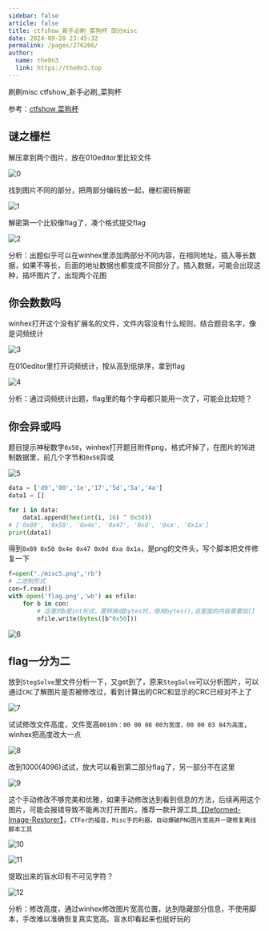 ```yaml
---
sidebar: false
article: false
title: ctfshow_新手必刷_菜狗杯 部分misc
date: 2024-09-28 23:45:32
permalink: /pages/276266/
author: 
  name: the0n3
  link: https://the0n3.top
---
```



刷刷misc  ctfshow_新手必刷_菜狗杯

参考：[ctfshow 菜狗杯](https://blog.csdn.net/qq_47804678/article/details/128000446)

## 谜之栅栏

解压拿到两个图片，放在010editor里比较文件

![0](https://the0n3.top/medias/daily/misc/0.png)

找到图片不同的部分，把两部分编码放一起，栅栏密码解密

![1](https://the0n3.top/medias/daily/misc/1.png)

解密第一个比较像flag了，凑个格式提交flag

![2](https://the0n3.top/medias/daily/misc/2.png)

分析：出题似乎可以在winhex里添加两部分不同内容，在相同地址，插入等长数据，如果不等长，后面的地址数据也都变成不同部分了。插入数据，可能会出现这种，插坏图片了，出现两个花图

## 你会数数吗

winhex打开这个没有扩展名的文件，文件内容没有什么规则，结合题目名字，像是词频统计

![3](https://the0n3.top/medias/daily/misc/3.png)

在010editor里打开词频统计，按从高到低排序，拿到flag

![4](https://the0n3.top/medias/daily/misc/4.png)

分析：通过词频统计出题，flag里的每个字母都只能用一次了，可能会比较短？

## 你会异或吗

题目提示神秘数字`0x50`，winhex打开题目附件png，格式坏掉了，在图片的16进制数据里，前几个字节和`0x50`异或

![5](https://the0n3.top/medias/daily/misc/5.png)

```python
data = ['d9','00','1e','17','5d','5a','4a']
data1 = []

for i in data:
    data1.append(hex(int(i, 16) ^ 0x50))
# ['0x89', '0x50', '0x4e', '0x47', '0xd', '0xa', '0x1a']
print(data1)
```

得到`0x89 0x50 0x4e 0x47 0x0d 0xa 0x1a`，是png的文件头，写个脚本把文件修复一下

```python
f=open("./misc5.png",'rb')
# 二进制形式
con=f.read()
with open('flag.png','wb') as nfile:
    for b in con:
        # 这里的b是int形式，要转换成bytes时，使用bytes(),且里面的内容需要加[]
        nfile.write(bytes([b^0x50]))
```

![6](https://the0n3.top/medias/daily/misc/6.png)

## flag一分为二

放到`StegSolve`里文件分析一下，又get到了，原来`StegSolve`可以分析图片，可以通过`CRC`了解图片是否被修改过，看到计算出的CRC和显示的CRC已经对不上了

![7](https://the0n3.top/medias/daily/misc/7.png)

试试修改文件高度，文件宽高`0010h：00 00 08 00为宽度，00 00 03 84为高度`，winhex把高度改大一点

![8](https://the0n3.top/medias/daily/misc/8.png)

改到1000(4096)试试，放大可以看到第二部分flag了，另一部分不在这里

![9](https://the0n3.top/medias/daily/misc/9.png)

这个手动修改不够完美和优雅，如果手动修改达到看到信息的方法，后续再用这个图片，可能会报错导致不能再次打开图片。推荐一款开源工具[【Deformed-Image-Restorer】](https://github.com/AabyssZG/Deformed-Image-Restorer)，`CTFer的福音，Misc手的利器，自动爆破PNG图片宽高并一键修复离线脚本工具`

![10](https://the0n3.top/medias/daily/misc/10.png)

![11](https://the0n3.top/medias/daily/misc/11.png)

提取出来的盲水印有不可见字符？

![12](https://the0n3.top/medias/daily/misc/12.png)

分析：修改高度，通过winhex修改图片宽高位置，达到隐藏部分信息，不使用脚本，手改难以准确恢复真实宽高。盲水印看起来也挺好玩的